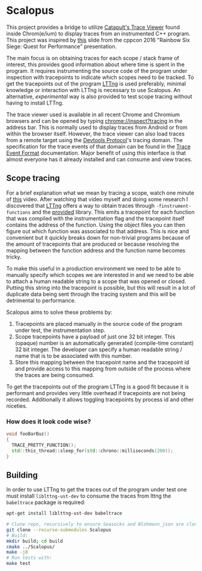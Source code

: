 # Scalopus

This project provides a bridge to utilize [Catapult's Trace Viewer][catapult_trace_viewer] found inside Chrom(e/ium) to
display traces from an instrumented C++ program. This project was inspired by [this][cppcon_2016_quest_for_performance]
slide from the cppcon 2016 "Rainbow Six Siege: Quest for Performance" presentation.

The main focus is on obtaining traces for each scope / stack frame of interest, this provides good information about
where time is spent in the program. It requires instrumenting the source code of the program under inspection with
tracepoints to indicate which scopes need to be tracked. To get the tracepoints out of the program [LTTng][lttng] is
used preferably, minimal knowledge or interaction with LTTng is necessary to use Scalopus. An alternative, 
_experimental_ way is also provided to test scope tracing without having to install LTTng.

The trace viewer used is available in all recent Chrome and Chromium browsers and can be opened by typing 
[chrome://inspect?tracing][chrome_tracing] in the address bar. This is normally used to display traces from Android
or from within the browser itself. However, the trace viewer can also load traces from a remote target using the
[Devtools Protocol][devtools_protocol]'s tracing domain. The specification for the trace events of that domain can be
found in the [Trace Event Format][trace_event_format] documentation. Major benefit of using this interface is that
almost everyone has it already installed and can consume and view traces.

## Scope tracing
For a brief explanation what we mean by tracing a scope, watch one minute of [this][cppcon_2016_quest_for_performance]
video. After watching that video myself and doing some research I discovered that [LTTng][lttng] offers a way to obtain
traces through `-finstrument-functions` and the [provided][liblttng-ust-cyg-profile] library. This emits a tracepoint
for each function that was compiled with the instrumentation flag and the tracepoint itself contains the address of the
function. Using the object files you can then figure out which function was associated to that address. This is nice and
convenient but it quickly breaks down for non-trivial programs because of the amount of tracepoints that are produced or
because resolving the mapping between the function address and the function name becomes tricky.

To make this useful in a production environment we need to be able to manually specify which scopes we are interested
in and we need to be able to attach a human readable string to a scope that was opened or closed. Putting this string
into the tracepoint is possible, but this will result in a lot of duplicate data being sent through the tracing system
and this will be detrimental to performance. 

Scalopus aims to solve these problems by:
1. Tracepoints are placed manually in the source code of the program under test, the instrumentation step.
2. Scope tracepoints have a payload of just one 32 bit integer. This (opaque) number is an automatically generated
   (compile-time constant) 32 bit integer. The developer can specify a human readable string / name that is to be
   associated with this number.
3. Store this mapping between the tracepoint name and the tracepoint id and provide access to this mapping from outside
   of the process where the traces are being consumed.

To get the tracepoints out of the program LTTng is a good fit because it is performant and provides very little overhead
if tracepoints are not being recorded. Additionally it allows toggling tracepoints by process id and other niceties.

### How does it look code wise?

```cpp
void fooBarBuz()
{
  TRACE_PRETTY_FUNCTION();
  std::this_thread::sleep_for(std::chrono::milliseconds(200));
}
```

Building
--------
In order to use LTTng to get the traces out of the program under test one must install `liblttng-ust-dev` to consume
the traces from lttng the `babeltrace` package is required:
```bash
apt-get install liblttng-ust-dev babeltrace
```

```bash
# Clone repo, recursively to ensure Seasocks and Nlohmann_json are cloned as well.
git clone --recurse-submodules Scalopus
# Build:
mkdir build; cd build
cmake ../Scalopus/
make -j8
# Run tests with:
make test
```


[catapult_trace_viewer]: https://github.com/catapult-project/catapult/blob/master/tracing/README.md
[catapult]: https://github.com/catapult-project/catapult
[devtools_protocol]: https://chromedevtools.github.io/devtools-protocol/tot/Tracing
[trace_event_format]: https://docs.google.com/document/d/1CvAClvFfyA5R-PhYUmn5OOQtYMH4h6I0nSsKchNAySU/edit
[lttng]: https://lttng.org/
[chrome_tracing]: chrome://inspect?tracing
[cppcon_2016_quest_for_performance]: https://youtu.be/tD4xRNB0M_Q?t=468
[liblttng-ust-cyg-profile]: https://lttng.org/docs/v2.10/#doc-liblttng-ust-cyg-profile